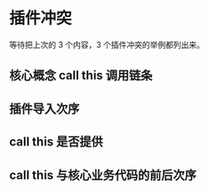 # 插件冲突

等待把上次的 3 个内容，3 个插件冲突的举例都列出来。

## 核心概念 call this 调用链条

## 插件导入次序

## call this 是否提供

## call this 与核心业务代码的前后次序
